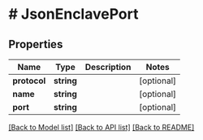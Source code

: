 # # JsonEnclavePort

## Properties

Name | Type | Description | Notes
------------ | ------------- | ------------- | -------------
**protocol** | **string** |  | [optional]
**name** | **string** |  | [optional]
**port** | **string** |  | [optional]

[[Back to Model list]](../../README.md#models) [[Back to API list]](../../README.md#endpoints) [[Back to README]](../../README.md)
